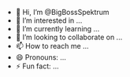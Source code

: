 - 👋 Hi, I’m @BigBossSpektrum
- 👀 I’m interested in ...
- 🌱 I’m currently learning ...
- 💞️ I’m looking to collaborate on ...
- 📫 How to reach me ...
- 😄 Pronouns: ...
- ⚡ Fun fact: ...

<!---
BigBossSpektrum/BigBossSpektrum is a ✨ special ✨ repository because its `README.md` (this file) appears on your GitHub profile.
You can click the Preview link to take a look at your changes.
--->
